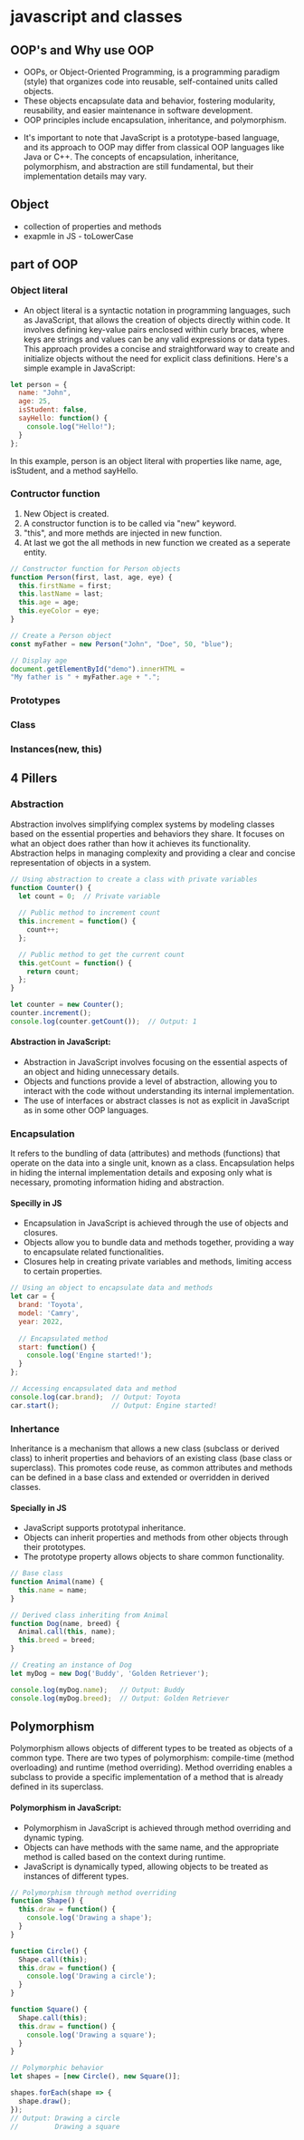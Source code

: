 # javascript and classes

## OOP's and Why use OOP
- OOPs, or Object-Oriented Programming, is a programming paradigm (style) that organizes code into reusable, self-contained units called objects. 
- These objects encapsulate data and behavior, fostering modularity, reusability, and easier maintenance in software development. 
- OOP principles include encapsulation, inheritance, and polymorphism.

* It's important to note that JavaScript is a prototype-based language, and its approach to OOP may differ from classical OOP languages like Java or C++. The concepts of encapsulation, inheritance, polymorphism, and abstraction are still fundamental, but their implementation details may vary.

## Object 
- collection of properties and methods
- exapmle in JS - toLowerCase


## part of OOP
### Object literal 
- An object literal is a syntactic notation in programming languages, such as JavaScript, that allows the creation of objects directly within code. It involves defining key-value pairs enclosed within curly braces, where keys are strings and values can be any valid expressions or data types. This approach provides a concise and straightforward way to create and initialize objects without the need for explicit class definitions. Here's a simple example in JavaScript:

```javascript
let person = {
  name: "John",
  age: 25,
  isStudent: false,
  sayHello: function() {
    console.log("Hello!");
  }
};
```
In this example, person is an object literal with properties like name, age, isStudent, and a method sayHello.

### Contructor function
1) New Object is created.
2) A constructor function is to be called via "new" keyword.
3) "this", and more methds are injected in new function.
4) At last we got the all methods in new function we created as a seperate entity.
```javascript
// Constructor function for Person objects
function Person(first, last, age, eye) {
  this.firstName = first;
  this.lastName = last;
  this.age = age;
  this.eyeColor = eye;
}

// Create a Person object
const myFather = new Person("John", "Doe", 50, "blue");

// Display age
document.getElementById("demo").innerHTML =
"My father is " + myFather.age + "."; 
```
### Prototypes
### Class
### Instances(new, this)


## 4 Pillers
### Abstraction
Abstraction involves simplifying complex systems by modeling classes based on the essential properties and behaviors they share. It focuses on what an object does rather than how it achieves its functionality. Abstraction helps in managing complexity and providing a clear and concise representation of objects in a system.

```javascript
// Using abstraction to create a class with private variables
function Counter() {
  let count = 0;  // Private variable
  
  // Public method to increment count
  this.increment = function() {
    count++;
  };

  // Public method to get the current count
  this.getCount = function() {
    return count;
  };
}

let counter = new Counter();
counter.increment();
console.log(counter.getCount());  // Output: 1

```

#### Abstraction in JavaScript:

- Abstraction in JavaScript involves focusing on the essential aspects of an object and hiding unnecessary details.
- Objects and functions provide a level of abstraction, allowing you to interact with the code without understanding its internal implementation.
- The use of interfaces or abstract classes is not as explicit in JavaScript as in some other OOP languages.

### Encapsulation
It refers to the bundling of data (attributes) and methods (functions) that operate on the data into a single unit, known as a class. Encapsulation helps in hiding the internal implementation details and exposing only what is necessary, promoting information hiding and abstraction.
#### Specilly in JS
- Encapsulation in JavaScript is achieved through the use of objects and closures.
- Objects allow you to bundle data and methods together, providing a way to encapsulate related functionalities.
- Closures help in creating private variables and methods, limiting access to certain properties.
```javascript
// Using an object to encapsulate data and methods
let car = {
  brand: 'Toyota',
  model: 'Camry',
  year: 2022,
  
  // Encapsulated method
  start: function() {
    console.log('Engine started!');
  }
};

// Accessing encapsulated data and method
console.log(car.brand);  // Output: Toyota
car.start();             // Output: Engine started!
```


### Inhertance
 Inheritance is a mechanism that allows a new class (subclass or derived class) to inherit properties and behaviors of an existing class (base class or superclass). This promotes code reuse, as common attributes and methods can be defined in a base class and extended or overridden in derived classes.
 #### Specially in JS
 - JavaScript supports prototypal inheritance.
- Objects can inherit properties and methods from other objects through their prototypes.
- The prototype property allows objects to share common functionality.
```javascript
// Base class
function Animal(name) {
  this.name = name;
}

// Derived class inheriting from Animal
function Dog(name, breed) {
  Animal.call(this, name);
  this.breed = breed;
}

// Creating an instance of Dog
let myDog = new Dog('Buddy', 'Golden Retriever');

console.log(myDog.name);   // Output: Buddy
console.log(myDog.breed);  // Output: Golden Retriever

```
## Polymorphism
Polymorphism allows objects of different types to be treated as objects of a common type. There are two types of polymorphism: compile-time (method overloading) and runtime (method overriding). Method overriding enables a subclass to provide a specific implementation of a method that is already defined in its superclass.

#### Polymorphism in JavaScript:

- Polymorphism in JavaScript is achieved through method overriding and dynamic typing.
- Objects can have methods with the same name, and the appropriate method is called based on the context during runtime.
- JavaScript is dynamically typed, allowing objects to be treated as instances of different types.

```javascript
// Polymorphism through method overriding
function Shape() {
  this.draw = function() {
    console.log('Drawing a shape');
  }
}

function Circle() {
  Shape.call(this);
  this.draw = function() {
    console.log('Drawing a circle');
  }
}

function Square() {
  Shape.call(this);
  this.draw = function() {
    console.log('Drawing a square');
  }
}

// Polymorphic behavior
let shapes = [new Circle(), new Square()];

shapes.forEach(shape => {
  shape.draw();
});
// Output: Drawing a circle
//         Drawing a square

```